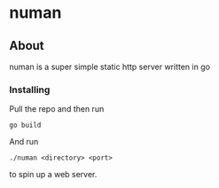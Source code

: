 # numan

## About <a name = "about"></a>

numan is a super simple static http server written in go

### Installing

Pull the repo and then run 

```
go build
```

And run

```
./numan <directory> <port>
```

to spin up a web server.